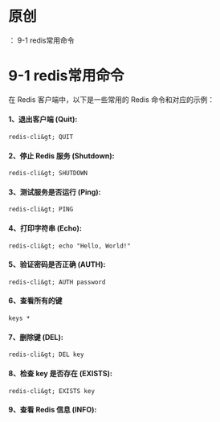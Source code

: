 # 原创
：  9-1 redis常用命令

# 9-1 redis常用命令

在 Redis 客户端中，以下是一些常用的 Redis 命令和对应的示例：

#### 1、退出客户端 (Quit):

```
redis-cli&gt; QUIT
```

#### 2、停止 Redis 服务 (Shutdown):

```
redis-cli&gt; SHUTDOWN
```

#### 3、测试服务是否运行 (Ping):

```
redis-cli&gt; PING
```

#### 4、打印字符串 (Echo):

```
redis-cli&gt; echo "Hello, World!"
```

#### 5、验证密码是否正确 (AUTH):

```
redis-cli&gt; AUTH password
```

#### 6、查看所有的键

```
keys *
```

#### 7、删除键 (DEL):

```
redis-cli&gt; DEL key
```

#### 8、检查 key 是否存在 (EXISTS):

```
redis-cli&gt; EXISTS key
```

#### 9、查看 Redis 信息 (INFO):
